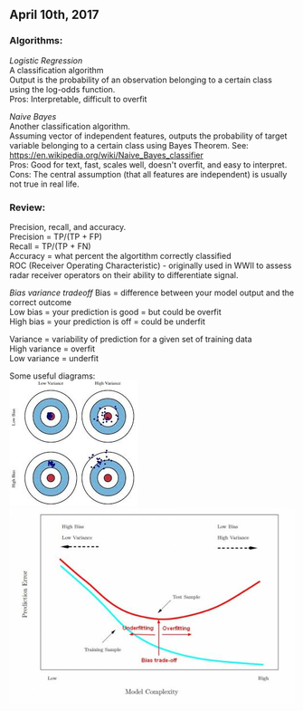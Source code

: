 ## April 10th, 2017

### Algorithms:
_Logistic Regression_  
A classification algorithm   
Output is the probability of an observation belonging to a certain class using the log-odds function.   
Pros: Interpretable, difficult to overfit

_Naive Bayes_   
Another classification algorithm.  
Assuming vector of independent features, outputs the probability of target variable belonging to a certain class using Bayes Theorem. 
See: https://en.wikipedia.org/wiki/Naive_Bayes_classifier   
Pros: Good for text, fast, scales well, doesn't overfit, and easy to interpret.   
Cons: The central assumption (that all features are independent) is usually not true in real life.

### Review:  
Precision, recall, and accuracy.   
Precision = TP/(TP + FP)    
Recall = TP/(TP + FN)    
Accuracy = what percent the algortithm correctly classified    
ROC (Receiver Operating Characteristic) - originally used in WWII to assess radar receiver operators on their ability to differentiate signal. 

_Bias variance tradeoff_
Bias = difference between your model output and the correct outcome   
Low bias = your prediction is good = but could be overfit   
High bias = your prediction is off = could be underfit   

Variance = variability of prediction for a given set of training data   
High variance = overfit    
Low variance = underfit    

Some useful diagrams:   
![diagram 1](../images/bias_variance.jpeg)   
![diagram 2](../images/model_complexity_error_training_test.jpg)
